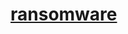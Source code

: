 # [ransomware](https://cs.unibuc.ro/~crusu/re/Reverse%20Engineering%20(RE)%20-%20Project%200x01.pdf)